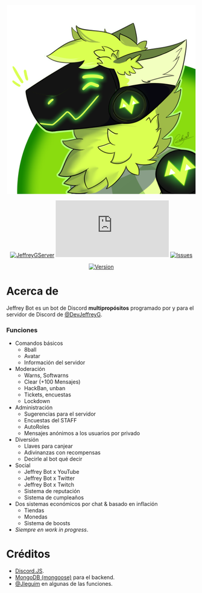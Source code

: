 <div align="center">

  <!---[![LastUpdate](https://media.discordapp.net/attachments/485191462422577182/870102754004189194/itsdark.png)](https://discord.gg/fJvVgkN)--->
  
  <a href=https://discord.gg/fJvVgkN><img src="src/resources/imgs/icon.png" width=500 height=500></a>
  
  [![JeffreyGServer](https://img.shields.io/discord/447797737216278528.svg?label=Discord&logo=Discord&color=%235865F2&style=for-the-badge)](https://discord.gg/fJvVgkN)
  [![DiscordJS](https://img.shields.io/github/package-json/dependency-version/devjeffreyg/jeffreybot/discord.js?style=for-the-badge&color=%235865F2)](https://npmjs.com/package/discord.js)
  [![Issues](https://img.shields.io/github/issues-raw/devjeffreyg/jeffreybot?style=for-the-badge)](https://github.com/DevJeffreyG/JeffreyBot/issues?q=is%3Aissue+is%3Aopen)

  [![Version](https://img.shields.io/github/package-json/v/devjeffreyg/jeffreybot?style=for-the-badge)](https://github.com/DevJeffreyG/JeffreyBot)

</div>

# Acerca de
Jeffrey Bot es un bot de Discord **multipropósitos** programado por y para el servidor de Discord de [@DevJeffreyG](https://github.com/DevJeffreyG).

### Funciones
- Comandos básicos
  - 8ball
  - Avatar
  - Información del servidor
- Moderación
  - Warns, Softwarns
  - Clear (+100 Mensajes)
  - HackBan, unban
  - Tickets, encuestas
  - Lockdown
- Administración
  - Sugerencias para el servidor
  - Encuestas del STAFF
  - AutoRoles
  - Mensajes anónimos a los usuarios por privado
- Diversión
  - Llaves para canjear
  - Adivinanzas con recompensas
  - Decirle al bot qué decir
- Social
  - Jeffrey Bot x YouTube
  - Jeffrey Bot x Twitter
  - Jeffrey Bot x Twitch
  - Sistema de reputación
  - Sistema de cumpleaños
- Dos sistemas económicos por chat & basado en inflación
  - Tiendas
  - Monedas
  - Sistema de boosts
- _Siempre en work in progress_.

# Créditos
- [Discord.JS](https://github.com/discordjs/discord.js).
- [MongoDB (mongoose)](https://www.mongodb.com) para el backend.
- [@Jleguim](https://github.com/Jleguim/) en algunas de las funciones.
